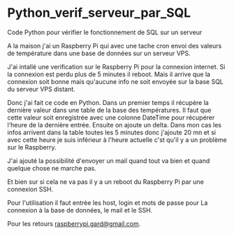 # Python_verif_serveur_par_SQL
Code Python pour vérifier le fonctionnement de SQL sur un serveur

A la maison j'ai un Raspberry Pi qui avec une tache cron envoi des valeurs de température dans une base de données sur un serveur VPS.

J'ai intallé une verification sur le Raspberry Pi pour la connexion internet. Si la connexion est perdu plus de 5 minutes il reboot.
Mais il arrive que la connexion soit bonne mais qu'aucune info ne soit envoyée sur la base SQL du serveur VPS distant.

Donc j'ai fait ce code en Python.
Dans un premier temps il récupère la dernière valeur dans une table de la base des températures. Il faut que cette valeur soit enregistrée avec une colonne DateTime pour récupérer l'heure de la dernière entrée.
Ensuite on ajoute un delta. Dans mon cas les infos arrivent dans la table toutes les 5 minutes donc j'ajoute 20 mn et si avec cette heure je suis inférieur à l'heure actuelle c'st qu'il y a un problème sur le Raspberry.

J'ai ajouté la possibilité d'envoyer un mail quand tout va bien et quand quelque chose ne marche pas.

Et bien sur si cela ne va pas il y a un reboot du Raspberry Pi par une connexion SSH.

Pour l'utilisation il faut entrèe les host, login et mots de passe pour La connexion à la base de données, le mail et le SSH.

Pour les retours raspberrypi.gard@gmail.com.

